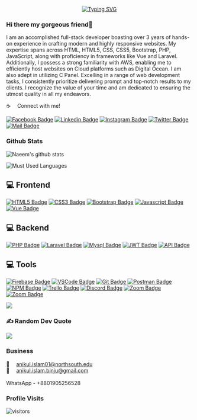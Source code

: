 <p align="center"><a href="https://git.io/typing-svg"><img src="https://readme-typing-svg.demolab.com?font=Fira+Code&pause=1000&center=true&vCenter=true&width=550&lines=I'm+a+Fullstack+Developer;" alt="Typing SVG" /></a></p>

### Hi there my gorgeous friend👋
I am an accomplished full-stack developer boasting over 3 years of hands-on experience in crafting modern and highly responsive websites. My expertise spans across HTML, HTML5, CSS, CSS5, Bootstrap, PHP, JavaScript, along with proficiency in frameworks like Vue and Laravel. Additionally, I possess a strong familiarity with AWS, enabling me to efficiently host websites on Cloud platforms such as Digital Ocean. I am also adept in utilizing C Panel. Excelling in a range of web development tasks, I consistently prioritize delivering prompt and top-notch results to my clients. I recognize the value of your time and am dedicated to ensuring the utmost quality in all my endeavors.

:coffee: &emsp;Connect with me!

[![Facebook Badge](https://img.shields.io/badge/Facebook-1877F2?style=for-the-badge&logo=facebook&logoColor=white)](https://facebook.com/anikul.islam.binju) 
[![Linkedin Badge](https://img.shields.io/badge/LinkedIn-0077B5?style=for-the-badge&logo=linkedin&logoColor=white)](https://www.linkedin.com/in/md-anikul-islam-binju-7454b41b6/) 
[![Instagram Badge](https://img.shields.io/badge/Instagram-E4405F?style=for-the-badge&logo=instagram&logoColor=white)](https://instagram.com/md_anikul_islam_binju) 
[![Twitter Badge](https://img.shields.io/badge/Twitter-1DA1F2?style=for-the-badge&logo=twitter&logoColor=white)](https://twitter.com/MD_ANIKUL_ISLAM) 
[![Mail Badge](https://img.shields.io/badge/Gmail-D14836?style=for-the-badge&logo=gmail&logoColor=white)](mailto:anikul.islam.binju@gmail.com)

### Github Stats

![Naeem's github stats](https://github-readme-stats.vercel.app/api?username=Md-Anikul-Islam-Binju&count_private=true&theme=tokyonight&hide=contribs,prs)

![Must Used Languages](https://github-readme-stats.vercel.app/api/top-langs/?username=Md-Anikul-Islam-Binju&layout=compact&theme=tokyonight&hide")


<!-- ## 💻 Things I code with -->
## 💻 Frontend

[![HTML5 Badge](https://img.shields.io/badge/-Html5-E34c26?style=for-the-badge&labelColor=black&logo=html5&logoColor=E34c26)](#) 
[![CSS3 Badge](https://img.shields.io/badge/CSS3-1572B6?style=for-the-badge&labelColor=black&logo=css3&logoColor=1572B6)](#) 
[![Bootstrap Badge](https://img.shields.io/badge/Bootstrap-553C7B?style=for-the-badge&labelColor=black&logo=bootstrap&logoColor=553C7B)](#) 
[![Javascript Badge](https://img.shields.io/badge/-Javascript-F0DB4F?style=for-the-badge&labelColor=black&logo=javascript&logoColor=F0DB4F)](#) 
[![Vue Badge](https://img.shields.io/badge/Vue.js-35495E?style=for-the-badge&labelColor=black&logo=vuedotjs&logoColor=4FC08D)](#)



## 💻 Backend

[![PHP Badge](https://img.shields.io/badge/PHP-777BB4?style=for-the-badge&labelColor=black&logo=php&logoColor=white)](#) 
[![Laravel Badge](https://img.shields.io/badge/Laravel-fb503b?style=for-the-badge&labelColor=black&logo=laravel&logoColor=fb503b)](#) 
[![Mysql Badge](https://shields.io/badge/MySQL-000000?style=for-the-badge&logo=mysql&logoColor=white&labelColor=blue)](#) 
[![JWT Badge](https://img.shields.io/badge/JWT-black?style=for-the-badge&logo=JSON%20web%20tokens&logoColor=00ADEF)](#) 
[![API Badge](https://img.shields.io/badge/JWT-black?style=for-the-badge&logo=JSON%20web%20tokens&logoColor=00ADEF)](#) 


## 💻 Tools

[![Firebase Badge](https://img.shields.io/badge/firebase-FFCA28.svg?&style=for-the-badge&labelColor=black&logo=firebase&logoColor=FFCA28)](#) 
[![VSCode Badge](https://img.shields.io/badge/Visual_Studio-0078D7?style=for-the-badge&labelColor=black&logo=visual%20studio&logoColor=0078D7)](#) 
[![Git Badge](https://img.shields.io/badge/Git-F05032?style=for-the-badge&labelColor=black&logo=git&logoColor=f34f29)](#) 
[![Postman Badge](https://img.shields.io/badge/Postman-FF6C37?style=for-the-badge&labelColor=black&logo=postman&logoColor=E85824)](#) 
[![NPM Badge](https://img.shields.io/badge/NPM-%23CC3534.svg?style=for-the-badge&labelColor=black&logo=npm&logoColor=CC3534)](#) 
[![Trello Badge](https://img.shields.io/badge/Trello-%23026AA7.svg?style=for-the-badge&labelColor=black&logo=Trello&logoColor=026AA7)](#) 
[![Discord Badge](https://img.shields.io/badge/Discord-7289DA?style=for-the-badge&labelColor=black&logo=discord&logoColor=7289DA)](#) 
[![Zoom Badge](https://img.shields.io/badge/Zoom-2D8CFF?style=for-the-badge&labelColor=black&logo=zoom&logoColor=2D8CFF)](#) 
[![Zoom Badge](https://img.shields.io/badge/stackoverflow-f48024?style=for-the-badge&labelColor=black&logo=stackoverflow&logoColor=f48024)](#) 


![](https://github-readme-streak-stats.herokuapp.com/?user=Md-Anikul-Islam&theme=react&hide_border=false) 
### ✍️ Random Dev Quote
![](https://quotes-github-readme.vercel.app/api?type=horizontal&theme=radical)


### Business

:email: &emsp;anikul.islam01@northsouth.edu
<br >
:email: &emsp;anikul.islam.binju@gmail.com
<br />
<br />
WhatsApp - +8801905256528

### Profile Visits

![visitors](https://komarev.com/ghpvc/?username=Md-Anikul-Islam)
